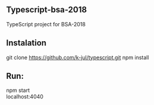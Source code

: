 ## Typescript-bsa-2018
TypeScript project for BSA-2018

## Instalation
git clone https://github.com/k-jul/typescript.git
npm install<br />

## Run:
npm start<br />
localhost:4040
